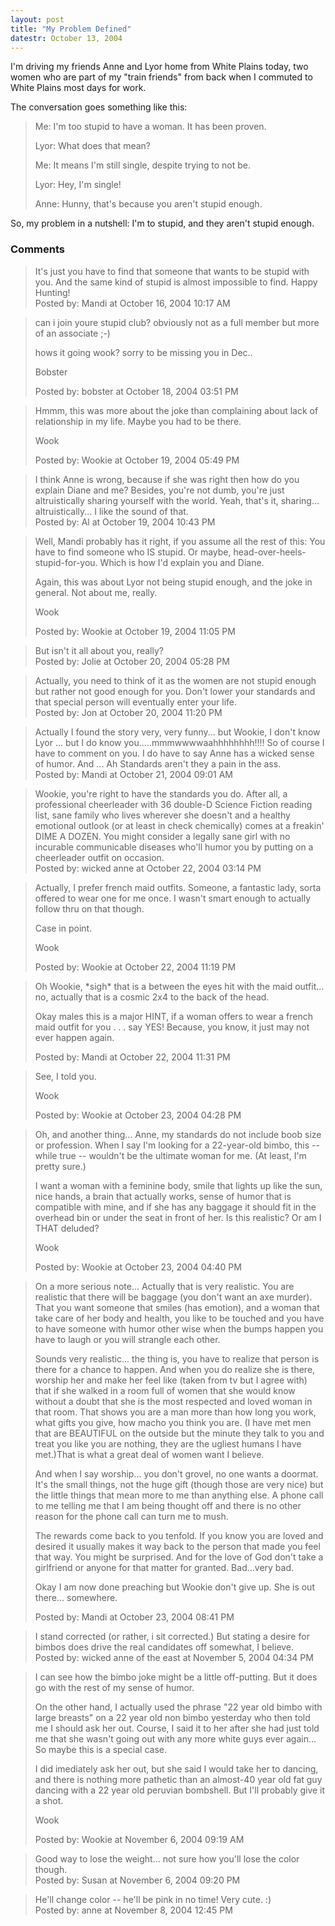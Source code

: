 ```yaml
---
layout: post
title: "My Problem Defined"
datestr: October 13, 2004
---
```


I'm driving my friends Anne and Lyor home from White Plains today, two women who are part of my "train friends" from back when I commuted to White Plains most days for work.

The conversation goes something like this:

> Me: I'm too stupid to have a woman.  It has been proven.
>
> Lyor: What does that mean?
>
> Me: It means I'm still single, despite trying to not be.
>
> Lyor: Hey, I'm single!
>
> Anne: Hunny, that's because you aren't stupid enough.

So, my problem in a nutshell: I'm to stupid, and they aren't stupid enough.

### Comments

<blockquote>
It's just you have to find that someone that wants to be stupid with you. And the same kind of stupid is almost impossible to find.  Happy Hunting!
<div class="comment-meta">Posted by: Mandi at October 16, 2004 10:17 AM</div> </blockquote>

<blockquote>
can i join youre stupid club? obviously not as a full member but more of an associate ;-)

hows it going wook? sorry to be missing you in Dec..

Bobster
<div class="comment-meta">Posted by: bobster at October 18, 2004 03:51 PM</div> </blockquote>

<blockquote>
Hmmm, this was more about the joke than complaining about lack of relationship in my life.  Maybe you had to be there.

Wook
<div class="comment-meta">Posted by: Wookie at October 19, 2004 05:49 PM</div> </blockquote>

<blockquote>
I think Anne is wrong, because if she was right then how do you explain Diane and me?  Besides, you're not dumb, you're just altruistically sharing yourself with the world.  Yeah, that's it, sharing... altruistically... I like the sound of that.
<div class="comment-meta">Posted by: Al at October 19, 2004 10:43 PM</div> </blockquote>

<blockquote>
Well, Mandi probably has it right, if you assume all the rest of this: You have to find someone who IS stupid.  Or maybe, head-over-heels-stupid-for-you.  Which is how I'd explain you and Diane.

Again, this was about Lyor not being stupid enough, and the joke in general.  Not about me, really.

Wook
<div class="comment-meta">Posted by: Wookie at October 19, 2004 11:05 PM</div> </blockquote>

<blockquote>
But isn't it all about you, really?
<div class="comment-meta">Posted by: Jolie at October 20, 2004 05:28 PM</div> </blockquote>

<blockquote>
Actually, you need to think of it as the women are not stupid enough but rather not good enough for you.  Don't lower your standards and that special person will eventually enter your life.
<div class="comment-meta">Posted by: Jon at October 20, 2004 11:20 PM</div> </blockquote>

<blockquote>
Actually I found the story very, very funny... but Wookie, I don't know Lyor ...  but I do know you.....mmmwwwwaahhhhhhhh!!!! So of course I have to comment on you.  I do have to say Anne has a wicked sense of humor.  And ... Ah Standards aren't they a pain in the ass.
<div class="comment-meta">Posted by: Mandi at October 21, 2004 09:01 AM</div> </blockquote>

<blockquote>
Wookie, you're right to have the standards you do. After all, a professional cheerleader with 36 double-D Science Fiction reading list, sane family who lives wherever she doesn't and a healthy emotional outlook (or at least in check chemically) comes at a freakin' DIME A DOZEN. You might consider a legally sane girl with no incurable communicable diseases who'll humor you by putting on a cheerleader outfit on occasion.
<div class="comment-meta">Posted by: wicked anne at October 22, 2004 03:14 PM</div> </blockquote>

<blockquote>
Actually, I prefer french maid outfits.  Someone, a fantastic lady, sorta offered to wear one for me once.  I wasn't smart enough to actually follow thru on that though.

Case in point.

Wook
<div class="comment-meta">Posted by: Wookie at October 22, 2004 11:19 PM</div> </blockquote>

<blockquote>
Oh Wookie, *sigh* that is a between the eyes hit with the maid outfit... no, actually that is a cosmic 2x4 to the back of the head. 

Okay males this is a major HINT, if a woman offers to wear a french maid outfit for you . . . say YES! Because, you know, it just may not ever happen again. 
<div class="comment-meta">Posted by: Mandi at October 22, 2004 11:31 PM</div> </blockquote>

<blockquote>
See, I told you.

Wook
<div class="comment-meta">Posted by: Wookie at October 23, 2004 04:28 PM</div> </blockquote>

<blockquote>
Oh, and another thing...  Anne, my standards do not include boob size or profession.  When I say I'm looking for a 22-year-old bimbo, this -- while true -- wouldn't be the ultimate woman for me.  (At least, I'm pretty sure.)

I want a woman with a feminine body, smile that lights up like the sun, nice hands, a brain that actually works, sense of humor that is compatible with mine, and if she has any baggage it should fit in the overhead bin or under the seat in front of her.  Is this realistic?  Or am I THAT deluded? 

Wook<br />

<div class="comment-meta">Posted by: Wookie at October 23, 2004 04:40 PM</div> </blockquote>

<blockquote>
On a more serious note...  Actually that is very realistic.  You are realistic that there will be baggage (you don't want an axe murder).  That you want someone that smiles (has emotion), and a woman that take care of her body and health, you like to be touched and you have to have someone with humor other wise when the bumps happen you have to laugh or you will strangle each other. 

Sounds very realistic... the thing is, you have to realize that person is there for a chance to happen. And when you do realize she is there, worship her and make her feel like (taken from tv but I agree with) that if she walked in a room full of women that she would know without a doubt that she is the most respected and loved woman in that room. That shows you are a man more than how long you work, what gifts you give, how macho you think you are. (I have met men that are BEAUTIFUL on the outside but the minute they talk to you and treat you like you are nothing, they are the ugliest humans I have met.)That is what a great deal of women want I believe. 

And when I say worship... you don't grovel, no one wants a doormat. It's the small things, not the huge gift (though those are very nice) but the little things that mean more to me than anything else. A phone call to me telling me that I am being thought off and there is no other reason for the phone call can turn me to mush. 

 The rewards come back to you tenfold. If you know you are loved and desired it usually makes it way back to the person that made you feel that way. You might be surprised. And for the love of God don't take a girlfriend or anyone for that matter for granted. Bad...very bad.

Okay I am now done preaching but Wookie don't give up.  She is out there... somewhere.
<div class="comment-meta">Posted by: Mandi at October 23, 2004 08:41 PM</div> </blockquote>

<blockquote>
I stand corrected (or rather, i sit corrected.) But stating a desire for bimbos does drive the real candidates off somewhat, I believe. 
<div class="comment-meta">Posted by: wicked anne of the east at November  5, 2004 04:34 PM</div> </blockquote>

<blockquote>
I can see how the bimbo joke might be a little off-putting.  But it does go with the rest of my sense of humor.

On the other hand, I actually used the phrase "22 year old bimbo with large breasts" on a 22 year old non bimbo yesterday who then told me I should ask her out.  Course, I said it to her after she had just told me that she wasn't going out with any more white guys ever again...  So maybe this is a special case.

I did imediately ask her out, but she said I would take her to dancing, and there is nothing more pathetic than an almost-40 year old fat guy dancing with a 22 year old peruvian bombshell.  But I'll probably give it a shot.

Wook
<div class="comment-meta">Posted by: Wookie at November  6, 2004 09:19 AM</div> </blockquote>

<blockquote>
Good way to lose the weight... not sure how you'll lose the color though.
<div class="comment-meta">Posted by: Susan at November  6, 2004 09:20 PM</div> </blockquote>

<blockquote>
He'll change color -- he'll be pink in no time! Very cute. :)
<div class="comment-meta">Posted by: anne at November  8, 2004 12:45 PM</div> </blockquote>

